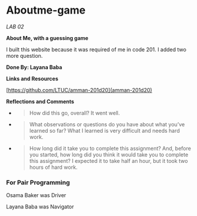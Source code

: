 # Aboutme-game

*LAB 02*

**About Me, with a guessing game**

I built this website because it was required of me in code 201. I added two more question.

**Done By: Layana Baba**

**Links and Resources**

[https://github.com/LTUC/amman-201d20](amman-201d20)


**Reflections and Comments**

* >How did this go, overall?
 It went well.

* >What observations or questions do you have about what you’ve learned so far?
 What I learned is very difficult and needs hard work.

* >How long did it take you to complete this assignment? And, before you started, how long did you think it would take you to complete this assignment?
 I expected it to take half an hour, but it took two hours of hard work. 

### For Pair Programming

Osama Baker was Driver

Layana Baba was Navigator



